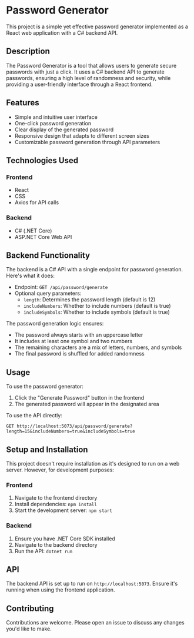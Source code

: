 # Password Generator

This project is a simple yet effective password generator implemented as a React web application with a C# backend API.

## Description

The Password Generator is a tool that allows users to generate secure passwords with just a click. It uses a C# backend API to generate passwords, ensuring a high level of randomness and security, while providing a user-friendly interface through a React frontend.

## Features

- Simple and intuitive user interface
- One-click password generation
- Clear display of the generated password
- Responsive design that adapts to different screen sizes
- Customizable password generation through API parameters

## Technologies Used

### Frontend
- React
- CSS
- Axios for API calls

### Backend
- C# (.NET Core)
- ASP.NET Core Web API

## Backend Functionality

The backend is a C# API with a single endpoint for password generation. Here's what it does:

- Endpoint: `GET /api/password/generate`
- Optional query parameters:
  - `length`: Determines the password length (default is 12)
  - `includeNumbers`: Whether to include numbers (default is true)
  - `includeSymbols`: Whether to include symbols (default is true)

The password generation logic ensures:
- The password always starts with an uppercase letter
- It includes at least one symbol and two numbers
- The remaining characters are a mix of letters, numbers, and symbols
- The final password is shuffled for added randomness

## Usage

To use the password generator:

1. Click the "Generate Password" button in the frontend
2. The generated password will appear in the designated area

To use the API directly:

```
GET http://localhost:5073/api/password/generate?length=15&includeNumbers=true&includeSymbols=true
```

## Setup and Installation

This project doesn't require installation as it's designed to run on a web server. However, for development purposes:

### Frontend
1. Navigate to the frontend directory
2. Install dependencies: `npm install`
3. Start the development server: `npm start`

### Backend
1. Ensure you have .NET Core SDK installed
2. Navigate to the backend directory
3. Run the API: `dotnet run`

## API

The backend API is set up to run on `http://localhost:5073`. Ensure it's running when using the frontend application.

## Contributing

Contributions are welcome. Please open an issue to discuss any changes you'd like to make.
